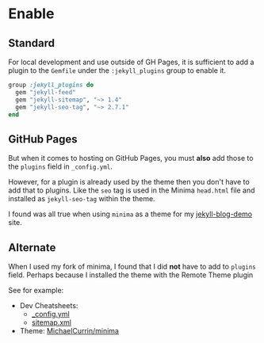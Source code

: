 # Enable


## Standard

For local development and use outside of GH Pages, it is sufficient to add a plugin to the `Gemfile` under the `:jekyll_plugins` group to enable it.

```ruby
group :jekyll_plugins do
  gem "jekyll-feed"
  gem "jekyll-sitemap", "~> 1.4"
  gem "jekyll-seo-tag", "~> 2.7.1"
end
```


## GitHub Pages

But when it comes to hosting on GitHub Pages, you must **also** add those to the `plugins` field in `_config.yml`.

However, for a plugin is already used by the theme then you don't have to add that to plugins. Like the `seo` tag is used in the Minima `head.html` file and installed as `jekyll-seo-tag` within the theme.

I found was all true when using `minima` as a theme for my [jekyll-blog-demo](https://github.com/MichaelCurrin/jekyll-blog-demo) site.


## Alternate

When I used my fork of minima, I found that I did **not** have to add to `plugins` field. Perhaps because I installed the theme with the Remote Theme plugin

See for example:

- Dev Cheatsheets:
    - [\_config.yml](https://github.com/MichaelCurrin/dev-cheatsheets/blob/master/_config.yml)
    - [sitemap.xml](https://michaelcurrin.github.io/dev-cheatsheets/sitemap.xml)
- Theme: [MichaelCurrin/minima](https://github.com/MichaelCurrin/minima)
